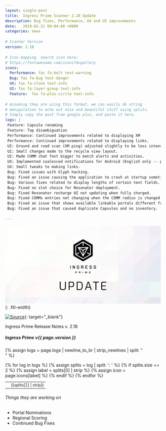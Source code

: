 ```yaml
---
layout: single-post
title:  Ingress Prime Scanner 2.18 Update
description: Bug fixes, Performance, UX and UI improvements
date:   2019-02-21 09:04:00 +0800
categories: news

# Scanner Version
version: 2.18

# Icon mapping. Search icon here:
# https://fontawesome.com/icons?d=gallery
icons:
  Performance: fas fa-bolt text-warning
  Bug: fas fa-bug text-danger
  UX: fas fa-clone text-info
  UI: fas fa-layer-group text-info
  Feature:  fas fa-plus-circle text-info

# Assuming they are using this format, we can easily do string
# manipulation to echo out nice and beautiful stuff using splits.
# Simply copy the post from google plus, and paste it here.
logs: |
 Feature: Capsule renaming
 Feature: Tap disambiguation
 Performance: Continued improvements related to displaying XM
 Performance: Continued improvements related to displaying links.
 UI: Ground and road scan (XM ping) adjusted slightly to be less intense.
 UI: Small changes made to the recycle view layout.
 UI: Made COMM chat font bigger to match alerts and activities.
 UX: Implemented coalesced notifications for Android (English only -- pending translations).
 UX: Small tweaks to making links.
 Bug: Fixed issues with Glyph hacking.
 Bug: Fixed an issue causing the application to crash at startup sometimes.
 Bug: Various fixes related to display lengths of certain text fields.
 Bug: Fixed no slot choice for Resonator deployment.
 Bug: Fixed Resonator recharge UI not updating when fully charged.
 Bug: Fixed COMMs entries not changing when the COMM radius is changed.
 Bug: Fixed an issue that shows available linkable portals different from what’s available in Redacted.
 Bug: Fixed an issue that caused duplicate Capsules and no inventory.

---
```


![Ingress Prime Update](/assets/images/news/ingressprimeupdate.png){: .fill-width}

[![Source](https://img.shields.io/badge/reddit-r%2FIngressPrimeFeedBack-red.svg?logo=reddit)](https://www.reddit.com/r/IngressPrimeFeedback/comments/asszvh/ingress_prime_v_218_release_notes/){: target="_blank"}


Ingress Prime Release Notes v. 2.18

##### Ingress Prime v{{ page.version }}

{% assign logs = page.logs | newline_to_br | strip_newlines | split: "<br />" %}

<table class="table table-sm table-bordered" style="font-size: 0.9em;">
<tbody>
{% for log in logs %}
  {% assign splits = log | split: ': ' %}
  {% if splits.size == 2 %}
    {% assign label = splits[0] | strip %}
    {% assign icon = page.icons[label] %}
    <tr>
      <td class="text-center"><i class="{{ icon }}"></i></td>
      <td>{{splits[1] | strip}}</td>
    </tr>
  {% endif %}
{% endfor %}
</tbody>
</table>

###### Things they are working on
- Portal Nominations
- Regional Scoring
- Continued Bug Fixes




